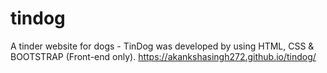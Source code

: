 # tindog
A tinder website for dogs - TinDog was developed by using HTML, CSS &amp; BOOTSTRAP (Front-end only).
https://akankshasingh272.github.io/tindog/
